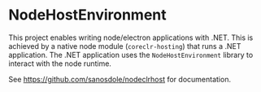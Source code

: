 # NodeHostEnvironment

This project enables writing node/electron applications with .NET.
This is achieved by a native node module (`coreclr-hosting`) that runs a .NET application.
The .NET application uses the `NodeHostEnvironment` library to interact with the node runtime.

See <https://github.com/sanosdole/nodeclrhost> for documentation.
